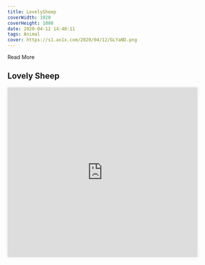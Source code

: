 ```yaml
---
title: LovelySheep
coverWidth: 1920
coverHeight: 1080
date: 2020-04-12 14:48:11
tags: Animal
cover: https://s1.ax1x.com/2020/04/12/GLYaND.png
---
```


Read More
<!-- more -->

## Lovely Sheep

<iframe style="width:100%;height:450px;box-shadow:0px 0px 10px #eee" src="https://www.ddd.online/jq/webEdit/project/embedProject/sPVOelLD-5CBRv7IQ-1WKaHs9X-JrCG2ssq" frameborder="0" allowvr allowfullscreen mozallowfullscreen="true" webkitallowfullscreen="true" onmousewheel=""></iframe>